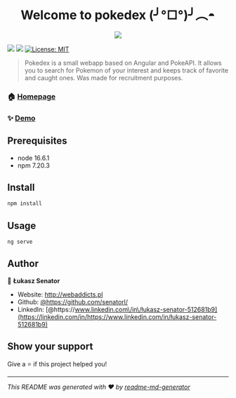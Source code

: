 <h1 align="center">Welcome to pokedex (╯°□°)╯︵◓</h1>
<p align="center">
<img src="https://user-images.githubusercontent.com/8038137/129953492-fd558985-bd61-44d5-ae7b-ba7fc212bcaa.png">
</p>
<p>

  <img src="https://img.shields.io/badge/node-16.6.1-blue.svg" />
  <img src="https://img.shields.io/badge/npm-7.20.3-blue.svg" />
  <a href="#" target="_blank">
    <img alt="License: MIT" src="https://img.shields.io/badge/License-MIT-yellow.svg" />
  </a>
</p>

> Pokedex is a small webapp based on Angular and PokeAPI. It allows you to search for Pokemon of your interest and keeps track of favorite and caught ones. Was made for recruitment purposes.

### 🏠 [Homepage](http://webaddicts.pl)

### ✨ [Demo](http://wa-pokedex.herokuapp.com)

## Prerequisites

- node 16.6.1
- npm 7.20.3

## Install

```sh
npm install
```

## Usage

```sh
ng serve
```

## Author

👤 **Łukasz Senator**

- Website: http://webaddicts.pl
- Github: [@https:\/\/github.com\/senatorl\/](https://github.com/https://github.com/senatorl/)
- LinkedIn: [@https:\/\/www.linkedin.com\/in\/łukasz-senator-512681b9](https://linkedin.com/in/https://www.linkedin.com/in/łukasz-senator-512681b9)

## Show your support

Give a ⭐️ if this project helped you!

---

_This README was generated with ❤️ by [readme-md-generator](https://github.com/kefranabg/readme-md-generator)_
